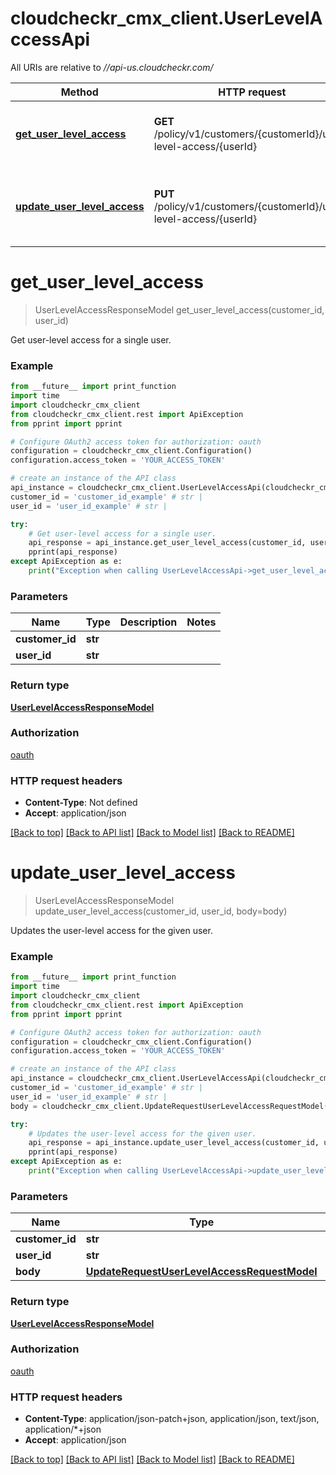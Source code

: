 # cloudcheckr_cmx_client.UserLevelAccessApi

All URIs are relative to *//api-us.cloudcheckr.com/*

Method | HTTP request | Description
------------- | ------------- | -------------
[**get_user_level_access**](UserLevelAccessApi.md#get_user_level_access) | **GET** /policy/v1/customers/{customerId}/user-level-access/{userId} | Get user-level access for a single user.
[**update_user_level_access**](UserLevelAccessApi.md#update_user_level_access) | **PUT** /policy/v1/customers/{customerId}/user-level-access/{userId} | Updates the user-level access for the given user.

# **get_user_level_access**
> UserLevelAccessResponseModel get_user_level_access(customer_id, user_id)

Get user-level access for a single user.

### Example
```python
from __future__ import print_function
import time
import cloudcheckr_cmx_client
from cloudcheckr_cmx_client.rest import ApiException
from pprint import pprint

# Configure OAuth2 access token for authorization: oauth
configuration = cloudcheckr_cmx_client.Configuration()
configuration.access_token = 'YOUR_ACCESS_TOKEN'

# create an instance of the API class
api_instance = cloudcheckr_cmx_client.UserLevelAccessApi(cloudcheckr_cmx_client.ApiClient(configuration))
customer_id = 'customer_id_example' # str | 
user_id = 'user_id_example' # str | 

try:
    # Get user-level access for a single user.
    api_response = api_instance.get_user_level_access(customer_id, user_id)
    pprint(api_response)
except ApiException as e:
    print("Exception when calling UserLevelAccessApi->get_user_level_access: %s\n" % e)
```

### Parameters

Name | Type | Description  | Notes
------------- | ------------- | ------------- | -------------
 **customer_id** | **str**|  | 
 **user_id** | **str**|  | 

### Return type

[**UserLevelAccessResponseModel**](UserLevelAccessResponseModel.md)

### Authorization

[oauth](../README.md#oauth)

### HTTP request headers

 - **Content-Type**: Not defined
 - **Accept**: application/json

[[Back to top]](#) [[Back to API list]](../README.md#documentation-for-api-endpoints) [[Back to Model list]](../README.md#documentation-for-models) [[Back to README]](../README.md)

# **update_user_level_access**
> UserLevelAccessResponseModel update_user_level_access(customer_id, user_id, body=body)

Updates the user-level access for the given user.

### Example
```python
from __future__ import print_function
import time
import cloudcheckr_cmx_client
from cloudcheckr_cmx_client.rest import ApiException
from pprint import pprint

# Configure OAuth2 access token for authorization: oauth
configuration = cloudcheckr_cmx_client.Configuration()
configuration.access_token = 'YOUR_ACCESS_TOKEN'

# create an instance of the API class
api_instance = cloudcheckr_cmx_client.UserLevelAccessApi(cloudcheckr_cmx_client.ApiClient(configuration))
customer_id = 'customer_id_example' # str | 
user_id = 'user_id_example' # str | 
body = cloudcheckr_cmx_client.UpdateRequestUserLevelAccessRequestModel() # UpdateRequestUserLevelAccessRequestModel |  (optional)

try:
    # Updates the user-level access for the given user.
    api_response = api_instance.update_user_level_access(customer_id, user_id, body=body)
    pprint(api_response)
except ApiException as e:
    print("Exception when calling UserLevelAccessApi->update_user_level_access: %s\n" % e)
```

### Parameters

Name | Type | Description  | Notes
------------- | ------------- | ------------- | -------------
 **customer_id** | **str**|  | 
 **user_id** | **str**|  | 
 **body** | [**UpdateRequestUserLevelAccessRequestModel**](UpdateRequestUserLevelAccessRequestModel.md)|  | [optional] 

### Return type

[**UserLevelAccessResponseModel**](UserLevelAccessResponseModel.md)

### Authorization

[oauth](../README.md#oauth)

### HTTP request headers

 - **Content-Type**: application/json-patch+json, application/json, text/json, application/*+json
 - **Accept**: application/json

[[Back to top]](#) [[Back to API list]](../README.md#documentation-for-api-endpoints) [[Back to Model list]](../README.md#documentation-for-models) [[Back to README]](../README.md)

